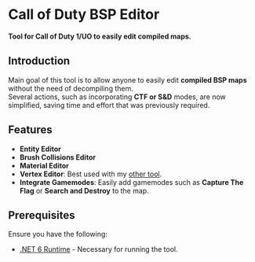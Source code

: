 # Call of Duty BSP Editor
**Tool for Call of Duty 1/UO to easily edit compiled maps.**

## Introduction
Main goal of this tool is to allow anyone to easily edit **compiled BSP maps** without the need of decompiling them.\
Several actions, such as incorporating **CTF or S&D** modes, are now simplified, saving time and effort that was previously required.

## Features
- **Entity Editor**
- **Brush Collisions Editor**
- **Material Editor**
- **Vertex Editor**: Best used with my [other tool](https://github.com/kartjom/bsp-converter).
- **Integrate Gamemodes**: Easily add gamemodes such as **Capture The Flag** or **Search and Destroy** to the map.

## Prerequisites
Ensure you have the following:

- [.NET 6 Runtime](https://dotnet.microsoft.com/download/dotnet/6.0) - Necessary for running the tool.